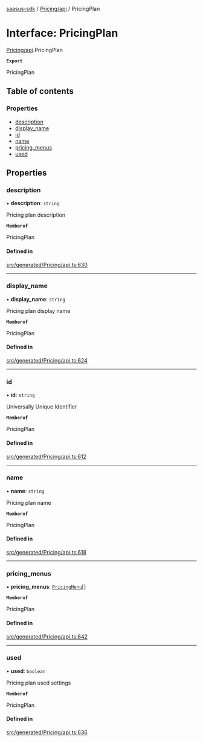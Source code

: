 [saasus-sdk](../README.md) / [Pricing/api](../modules/Pricing_api.md) / PricingPlan

# Interface: PricingPlan

[Pricing/api](../modules/Pricing_api.md).PricingPlan

**`Export`**

PricingPlan

## Table of contents

### Properties

- [description](Pricing_api.PricingPlan.md#description)
- [display\_name](Pricing_api.PricingPlan.md#display_name)
- [id](Pricing_api.PricingPlan.md#id)
- [name](Pricing_api.PricingPlan.md#name)
- [pricing\_menus](Pricing_api.PricingPlan.md#pricing_menus)
- [used](Pricing_api.PricingPlan.md#used)

## Properties

### description

• **description**: `string`

Pricing plan description

**`Memberof`**

PricingPlan

#### Defined in

[src/generated/Pricing/api.ts:630](https://github.com/saasus-platform/saasus-sdk-javascript/blob/997c544/src/generated/Pricing/api.ts#L630)

___

### display\_name

• **display\_name**: `string`

Pricing plan display name

**`Memberof`**

PricingPlan

#### Defined in

[src/generated/Pricing/api.ts:624](https://github.com/saasus-platform/saasus-sdk-javascript/blob/997c544/src/generated/Pricing/api.ts#L624)

___

### id

• **id**: `string`

Universally Unique Identifier

**`Memberof`**

PricingPlan

#### Defined in

[src/generated/Pricing/api.ts:612](https://github.com/saasus-platform/saasus-sdk-javascript/blob/997c544/src/generated/Pricing/api.ts#L612)

___

### name

• **name**: `string`

Pricing plan name

**`Memberof`**

PricingPlan

#### Defined in

[src/generated/Pricing/api.ts:618](https://github.com/saasus-platform/saasus-sdk-javascript/blob/997c544/src/generated/Pricing/api.ts#L618)

___

### pricing\_menus

• **pricing\_menus**: [`PricingMenu`](Pricing_api.PricingMenu.md)[]

**`Memberof`**

PricingPlan

#### Defined in

[src/generated/Pricing/api.ts:642](https://github.com/saasus-platform/saasus-sdk-javascript/blob/997c544/src/generated/Pricing/api.ts#L642)

___

### used

• **used**: `boolean`

Pricing plan used settings

**`Memberof`**

PricingPlan

#### Defined in

[src/generated/Pricing/api.ts:636](https://github.com/saasus-platform/saasus-sdk-javascript/blob/997c544/src/generated/Pricing/api.ts#L636)
